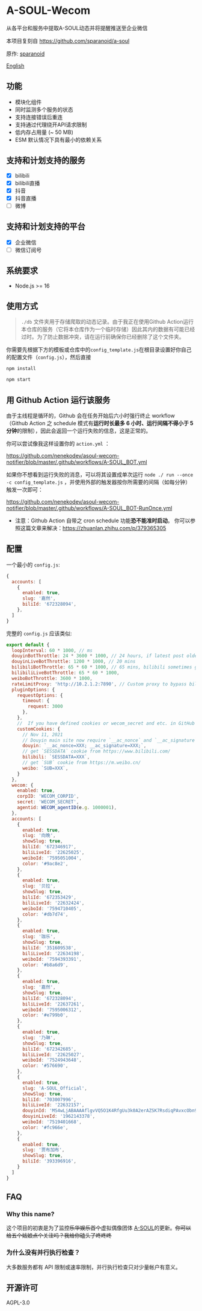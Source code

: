 # A-SOUL-Wecom

从各平台和服务中提取A-SOUL动态并将提醒推送至企业微信

本项目复刻自 https://github.com/sparanoid/a-soul 

原作: [sparanoid](https://github.com/sparanoid)

[English](https://github.com/nenekodev/asoul-wecom-notifier/blob/master/README.md)

## 功能

- 模块化组件
- 同时监测多个服务的状态
- 支持连接错误后重连
- 支持通过代理绕开API请求限制
- 低内存占用量 (~ 50 MB)
- ESM 默认情况下具有最小的依赖关系

## 支持和计划支持的服务

- [x] bilibili
- [x] bilibili直播
- [x] 抖音
- [x] 抖音直播
- [ ] 微博

## 支持和计划支持的平台

- [x] 企业微信
- [ ] 微信订阅号

## 系统要求

- Node.js >= 16

## 使用方式

> `./db` 文件夹用于存储爬取的动态记录。由于我正在使用Github Action运行本仓库的服务（它将本仓库作为一个临时存储）因此其内的数据有可能已经过时。为了防止数据冲突，请在运行前确保你已经删除了这个文件夹。

你需要先根据下方的模板或仓库中的`config_template.js`在根目录设置好你自己的配置文件（`config.js`），然后直接

```bash
npm install

npm start
```

## 用 Github Action 运行该服务

由于主线程是循环的，Github 会在任务开始后六小时强行终止 workflow（Github Action 之 schedule 模式有**运行时长最多 6 小时、运行间隔不得小于 5 分钟**的限制），因此会返回一个运行失败的信息，这是正常的。

你可以尝试像我这样设置你的 `action.yml` ：

https://github.com/nenekodev/asoul-wecom-notifier/blob/master/.github/workflows/A-SOUL_BOT.yml

如果你不想看到运行失败的消息，可以将其设置成单次运行 `node ./ run --once -c config_template.js` ，并使用外部的触发器按你所需要的间隔（如每分钟）触发一次即可：

https://github.com/nenekodev/asoul-wecom-notifier/blob/master/.github/workflows/A-SOUL_BOT-RunOnce.yml

- 注意：Github Action 自带之 cron schedule 功能**恐不能准时启动**。 你可以参照这篇文章来解决：https://zhuanlan.zhihu.com/p/379365305

## 配置

一个最小的 `config.js`:

```js
{
  accounts: [
    {
      enabled: true,
      slug: '嘉然',
      biliId: '672328094',
    },
  ]
}
```

完整的 `config.js` 应该类似:

```js
export default {
  loopInterval: 60 * 1000, // ms
  douyinBotThrottle: 24 * 3600 * 1000, // 24 hours, if latest post older than this value, do not send notifications
  douyinLiveBotThrottle: 1200 * 1000, // 20 mins
  bilibiliBotThrottle: 65 * 60 * 1000, // 65 mins, bilibili sometimes got limit rate for 60 mins.
  bilibiliLiveBotThrottle: 65 * 60 * 1000,
  weiboBotThrottle: 3600 * 1000,
  rateLimitProxy: 'http://10.2.1.2:7890', // Custom proxy to bypass bilibili API rate limit
  pluginOptions: {
    requestOptions: {
      timeout: {
        request: 3000
      },
    },
    //  If you have defined cookies or wecom_secret and etc. in GitHub secrets DO NOT redifine below.
    customCookies: {
      // Nov 11, 2021
      // Douyin main site now require `__ac_nonce` and `__ac_signature` to work
      douyin: `__ac_nonce=XXX; __ac_signature=XXX;`,
      // get `SESSDATA` cookie from https://www.bilibili.com/
      bilibili: `SESSDATA=XXX`,
      // get `SUB` cookie from https://m.weibo.cn/
      weibo: `SUB=XXX`,
    }
  },
  wecom: {
    enabled: true,
    corpID: 'WECOM_CORPID',
    secret: 'WECOM_SECRET',
    agentid: WECOM_agentID(e.g. 1000001),
  },
  accounts: [
    {
      enabled: true,
      slug: '向晚',
      showSlug: true,
      biliId: '672346917',
      biliLiveId: '22625025',
      weiboId: '7595051004',
      color: '#9ac8e2',
    },
    {
      enabled: true,
      slug: '贝拉',
      showSlug: true,
      biliId: '672353429',
      biliLiveId: '22632424',
      weiboId: '7594710405',
      color: '#db7d74',
    },
    {
      enabled: true,
      slug: '珈乐',
      showSlug: true,
      biliId: '351609538',
      biliLiveId: '22634198',
      weiboId: '7594393391',
      color: '#b8a6d9',
    },
    {
      enabled: true,
      slug: '嘉然',
      showSlug: true,
      biliId: '672328094',
      biliLiveId: '22637261',
      weiboId: '7595006312',
      color: '#e799b0',
    },
    {
      enabled: true,
      slug: '乃琳',
      showSlug: true,
      biliId: '672342685',
      biliLiveId: '22625027',
      weiboId: '7524943648',
      color: '#576690',
    },
    {
      enabled: true,
      slug: 'A-SOUL_Official',
      showSlug: true,
      biliId: '703007996',
      biliLiveId: '22632157',
      douyinId: 'MS4wLjABAAAAflgvVQ5O1K4RfgUu3k0A2erAZSK7RsdiqPAvxcObn93x2vk4SKk1eUb6l_D4MX-n',
      douyinLiveId: '1962143378',
      weiboId: '7519401668',
      color: '#fc966e',
    },
    {
      enabled: true,
      slug: '贾布加布',
      showSlug: true,
      biliId: '393396916',
    }
  ]
}
```

## FAQ

### Why this name?

这个项目的初衷是为了监控~~乐华娱乐首个~~虚拟偶像团体 [A-SOUL](https://zh.moegirl.org.cn/A-SOUL)的更新。~~你可以给五个姑娘点个关注吗？我给你磕头了咚咚咚~~

### 为什么没有并行执行检查？

大多数服务都有 API 限制或速率限制，并行执行检查只对少量帐户有意义。

## 开源许可

AGPL-3.0


